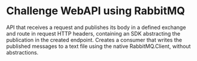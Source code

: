 # Challenge WebAPI using RabbitMQ


API that receives a request and publishes its body in a defined exchange and route in request HTTP headers, containing an SDK abstracting the publication in the created endpoint. Creates a consumer that writes the published messages to a text file using the native RabbitMQ.Client, without abstractions.
